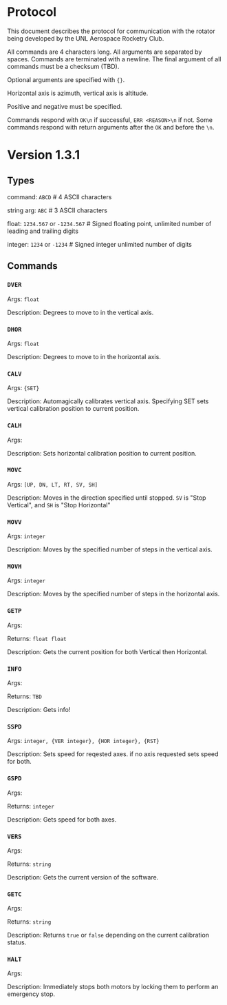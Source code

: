 # Protocol
This document describes the protocol for communication with the rotator being
developed by the UNL Aerospace Rocketry Club.

All commands are 4 characters long. All arguments are separated by spaces.
Commands are terminated with a newline. The final argument of all commands must
be a checksum (TBD).

Optional arguments are specified with `{}`.

Horizontal axis is azimuth, vertical axis is altitude.

Positive and negative must be specified.

Commands respond with `OK\n` if successful, `ERR <REASON>\n` if not. Some commands
respond with return arguments after the `OK` and before the `\n`.

# Version 1.3.1

## Types
command:    `ABCD` # 4 ASCII characters

string arg: `ABC`  # 3 ASCII characters

float:      `1234.567` or `-1234.567` # Signed floating point, unlimited number of leading and trailing digits

integer:    `1234` or `-1234` # Signed integer unlimited number of digits


## Commands
### `DVER`
Args: `float`

Description: Degrees to move to in the vertical axis.

### `DHOR`
Args: `float`

Description: Degrees to move to in the horizontal axis.

### `CALV`
Args: `{SET}`

Description: Automagically calibrates vertical axis. Specifying SET sets 
vertical calibration position to current position.

### `CALH`
Args:

Description: Sets horizontal calibration position to current position.

### `MOVC`
Args: `[UP, DN, LT, RT, SV, SH]`

Description: Moves in the direction specified until stopped. `SV` is "Stop
Vertical", and `SH` is "Stop Horizontal"

### `MOVV`
Args: `integer`

Description: Moves by the specified number of steps in the vertical axis.

### `MOVH`
Args: `integer`

Description: Moves by the specified number of steps in the horizontal axis.

### `GETP`
Args:

Returns: `float float`

Description: Gets the current position for both Vertical then Horizontal.

### `INFO`
Args:

Returns: `TBD`

Description: Gets info!

### `SSPD`
Args: `integer, {VER integer}, {HOR integer}, {RST}`

Description: Sets speed for reqested axes. if no axis requested sets speed for both.

### `GSPD`
Args:

Returns: `integer`

Description: Gets speed for both axes.

### `VERS`
Args:

Returns: `string`

Description: Gets the current version of the software.

### `GETC`
Args:

Returns: `string`

Description: Returns `true` or `false` depending on the current calibration status.

### `HALT`
Args:

Description: Immediately stops both motors by locking them to perform an emergency stop.
